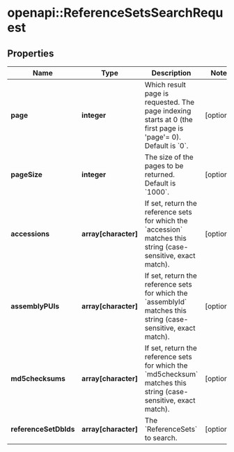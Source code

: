 # openapi::ReferenceSetsSearchRequest

## Properties
Name | Type | Description | Notes
------------ | ------------- | ------------- | -------------
**page** | **integer** | Which result page is requested. The page indexing starts at 0 (the first page is &#39;page&#39;&#x3D; 0). Default is &#x60;0&#x60;. | [optional] 
**pageSize** | **integer** | The size of the pages to be returned. Default is &#x60;1000&#x60;. | [optional] 
**accessions** | **array[character]** | If set, return the reference sets for which the &#x60;accession&#x60; matches this string (case-sensitive, exact match). | [optional] 
**assemblyPUIs** | **array[character]** | If set, return the reference sets for which the &#x60;assemblyId&#x60; matches this string (case-sensitive, exact match). | [optional] 
**md5checksums** | **array[character]** | If set, return the reference sets for which the &#x60;md5checksum&#x60; matches this string (case-sensitive, exact match). | [optional] 
**referenceSetDbIds** | **array[character]** | The &#x60;ReferenceSets&#x60; to search. | [optional] 


